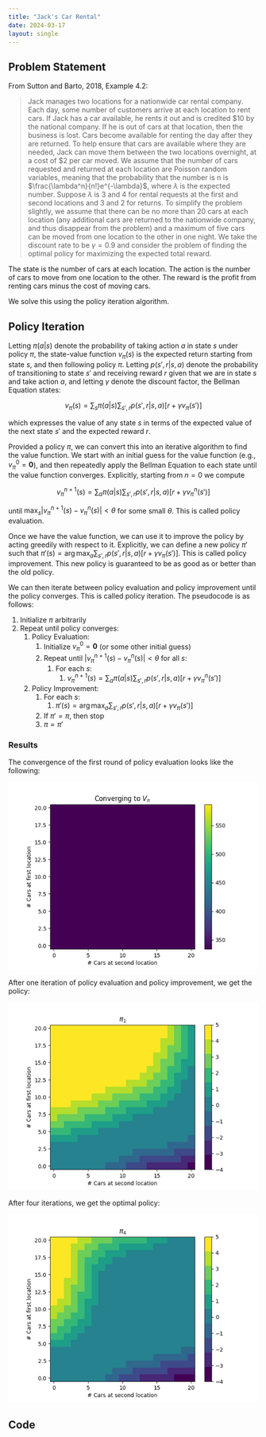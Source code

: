 ```yaml
---
title: "Jack's Car Rental"
date: 2024-03-17
layout: single
---
```



## Problem Statement

From Sutton and Barto, 2018, Example 4.2: 

> Jack manages two locations for a nationwide car rental company. Each day, some number of customers arrive at each location to rent cars. If Jack has a car available, he rents it out and is credited \$10 by the national company. If he is out of cars at that location, then the business is lost. Cars become available for renting the day after they are returned. To help ensure that cars are available where they are needed, Jack can move them between the two locations overnight, at a cost of \$2 per car moved. We assume that the number of cars requested and returned at each location are Poisson random variables, meaning that the probability that the number is n is $\frac{\lambda^n}{n!}e^{-\lambda}$, where $\lambda$ is the expected number. Suppose $\lambda$ is 3 and 4 for rental requests at the first and second locations and 3 and 2 for returns. To simplify the problem slightly, we assume that there can be no more than 20 cars at each location (any additional cars are returned to the nationwide company, and thus disappear from the problem) and a maximum of five cars can be moved from one location to the other in one night. We take the discount rate to be $\gamma = 0.9$ and consider the problem of finding the optimal policy for maximizing the expected total reward.

The state is the number of cars at each location. The action is the number of cars to move from one location to the other. The reward is the profit from renting cars minus the cost of moving cars.

We solve this using the policy iteration algorithm.


## Policy Iteration

Letting $\pi(a | s)$ denote the probability of taking action $a$ in state $s$ under policy $\pi$, the state-value function $v_{\pi}(s)$ is the expected return starting from state $s$, and then following policy $\pi$. Letting $p(s', r | s, a)$ denote the probability of transitioning to state $s'$ and receiving reward $r$ given that we are in state $s$ and take action $a$, and letting $\gamma$ denote the discount factor,
the Bellman Equation states:

$$v_{\pi}(s) = \sum_{s} \pi(a|s) \sum_{s', r} p(s', r|s, a)[r + \gamma v_{\pi}(s')] \tag{S\&B, 4.4}$$

which expresses the value of any state $s$ in terms of the expected value of the next state $s'$ and the expected reward $r$. 

Provided a policy $\pi$, we can convert this into an iterative algorithm to find the value function. We start with an initial guess for the value function (e.g., $v_{\pi}^0 = \mathbf{0}$), and then repeatedly apply the Bellman Equation to each state until the value function converges. Explicitly, starting from $n=0$ we compute

$$v_{\pi}^{n+1}(s) = \sum_{a} \pi(a|s) \sum_{s', r} p(s', r|s, a)[r + \gamma v_{\pi}^n(s')]$$

until $\text{max}_s |v_{\pi}^{n+1}(s) - v_{\pi}^n(s)| < \theta$ for some small $\theta$. This is called policy evaluation.

Once we have the value function, we can use it to improve the policy by acting greedily with respect to it. Explicitly, we can define a new policy $\pi'$ such that $\pi'(s) = \arg\max_a \sum_{s', r} p(s', r|s, a)[r + \gamma v_{\pi}(s')]$. This is called policy improvement. This new policy is guaranteed to be as good as or better than the old policy.

We can then iterate between policy evaluation and policy improvement until the policy converges. This is called policy iteration. The pseudocode is as follows:

1. Initialize $\pi$ arbitrarily
2. Repeat until policy converges:
    1. Policy Evaluation: 
        1. Initialize $v_{\pi}^0 = \mathbf{0}$ (or some other initial guess)
        2. Repeat until $|v_{\pi}^{n+1}(s) - v_{\pi}^n(s)| < \theta$ for all $s$:
            1. For each $s$:
                1. $v_{\pi}^{n+1}(s) = \sum_{a} \pi(a|s) \sum_{s', r} p(s', r|s, a)[r + \gamma v_{\pi}^n(s')]$
    2. Policy Improvement:
        1. For each $s$:
            1. $\pi'(s) = \arg\max_a \sum_{s', r} p(s', r|s, a)[r + \gamma v_{\pi}(s')]$
        2. If $\pi' = \pi$, then stop
        3. $\pi = \pi'$

### Results

The convergence of the first round of policy evaluation looks like the following:

![evaluation 0](/assets/images/jacks_car_rental/policy_evaluation.gif)

After one iteration of policy evaluation and policy improvement, we get the policy:

![policy 1](/assets/images/jacks_car_rental/pi_1.png)

After four iterations, we get the optimal policy:

![policy 4](/assets/images/jacks_car_rental/pi_4.png)


## Code


